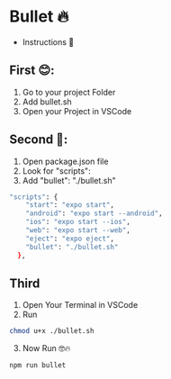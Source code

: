 
# Bullet 🔥

- Instructions 🎩

## First 😊:

1. Go to your project Folder 
2. Add bullet.sh 
3. Open your Project in VSCode

## Second 🧐:

1. Open package.json file 
2. Look for   "scripts":
3. Add  "bullet": "./bullet.sh"

```bash
"scripts": {
    "start": "expo start",
    "android": "expo start --android",
    "ios": "expo start --ios",
    "web": "expo start --web",
    "eject": "expo eject",
    "bullet": "./bullet.sh"
  },
```
## Third

1. Open Your Terminal in VSCode 
2. Run
```bash
chmod u+x ./bullet.sh
```
3. Now Run 🤓🔥 
```bash
npm run bullet
```